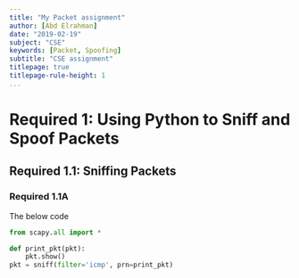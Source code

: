 ```yaml
---
title: "My Packet assignment"
author: [Abd Elrahman]
date: "2019-02-19"
subject: "CSE"
keywords: [Packet, Spoofing]
subtitle: "CSE assignment"
titlepage: true
titlepage-rule-height: 1
...
```



# Required 1: Using Python to Sniff and Spoof Packets

## Required 1.1: Sniffing Packets

### Required 1.1A

The below code 

```py
from scapy.all import *

def print_pkt(pkt):
    pkt.show()
pkt = sniff(filter='icmp', prn=print_pkt)
```


